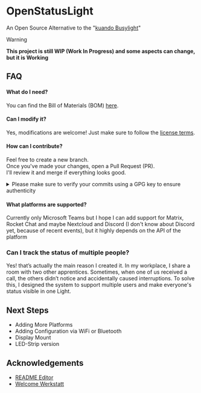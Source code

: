
# OpenStatusLight

An Open Source Alternative to the "[kuando Busylight](https://busylight.com/)" 


> [!WARNING]
> **This project is still WIP (Work In Progress) and some aspects can change, but it is Working** 


## FAQ

#### What do I need?
You can find the Bill of Materials (BOM) [here](https://github.com/Pouria-Mueller/OpenStatusLight/blob/main/BOM/Hardware.md).

#### Can I modify it?
Yes, modifications are welcome! Just make sure to follow the [license terms](https://github.com/Pouria-Mueller/OpenStatusLight/blob/main/LICENSE).

#### How can I contribute?

Feel free to create a new branch.  
Once you've made your changes, open a Pull Request (PR).  
I'll review it and merge if everything looks good.

<details>
  <summary>Please make sure to verify your commits using a GPG key to ensure authenticity</summary>

  I believe it's good practice to sign your commits to prevent impersonation,  
  so commit signing is **required**.

  If you need more information, here are some helpful links:

  - [GitHub Docs – About Commit Signature Verification](https://docs.github.com/en/authentication/managing-commit-signature-verification/about-commit-signature-verification)  
  - [Unofficial Setup Guide (VS Code)](https://cloudlumberjack.com/posts/setup-github-verified-commits-for-vscode/)

  ---

</details>



#### What platforms are supported?
Currently only Microsoft Teams but I hope I can add support for Matrix, Rocket Chat and maybe Nextcloud and Discord (I don't know about Discord yet, because of recent events), but it highly depends on the API of the platform

### Can I track the status of multiple people?
Yes! that’s actually the main reason I created it. In my workplace, I share a room with two other apprentices. Sometimes, when one of us received a call, the others didn’t notice and accidentally caused interruptions. To solve this, I designed the system to support multiple users and make everyone's status visible in one Light.



## Next Steps

- Adding More Platforms
- Adding Configuration via WiFi or Bluetooth
- Display Mount
- LED-Strip version

## Acknowledgements

 - [README Editor](https://readme.so)
 - [Welcome Werkstatt](https://www.welcome-werkstatt.de/)

